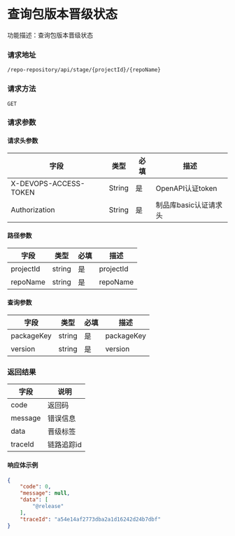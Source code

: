 # 查询包版本晋级状态
功能描述：查询包版本晋级状态

### 请求地址
```
/repo-repository/api/stage/{projectId}/{repoName}
```

### 请求方法
`GET`
### 请求参数

#### 请求头参数

| 字段                  | 类型   | 必填 | 描述                  |
| --------------------- | ------ | ---- | --------------------- |
| X-DEVOPS-ACCESS-TOKEN | String | 是   | OpenAPI认证token      |
| Authorization         | String | 是   | 制品库basic认证请求头 |

#### 路径参数

| 字段 | 类型 | 必填 | 描述 |
| -------- | -------- | -------- | -------- |
| projectId     | string   | 是      | projectId |
| repoName     | string   | 是      | repoName |

#### 查询参数

| 字段 | 类型 | 必填 | 描述 |
| -------- | -------- | -------- | -------- |
| packageKey     | string   | 是      | packageKey |
| version     | string   | 是      | version |



### 返回结果

| 字段    | 说明       |
| ------- | ---------- |
| code    | 返回码     |
| message | 错误信息   |
| data    | 晋级标签   |
| traceId | 链路追踪id |

#### 响应体示例

```json
{
    "code": 0,
    "message": null,
    "data": [
        "@release"
    ],
    "traceId": "a54e14af2773dba2a1d16242d24b7dbf"
}
```

